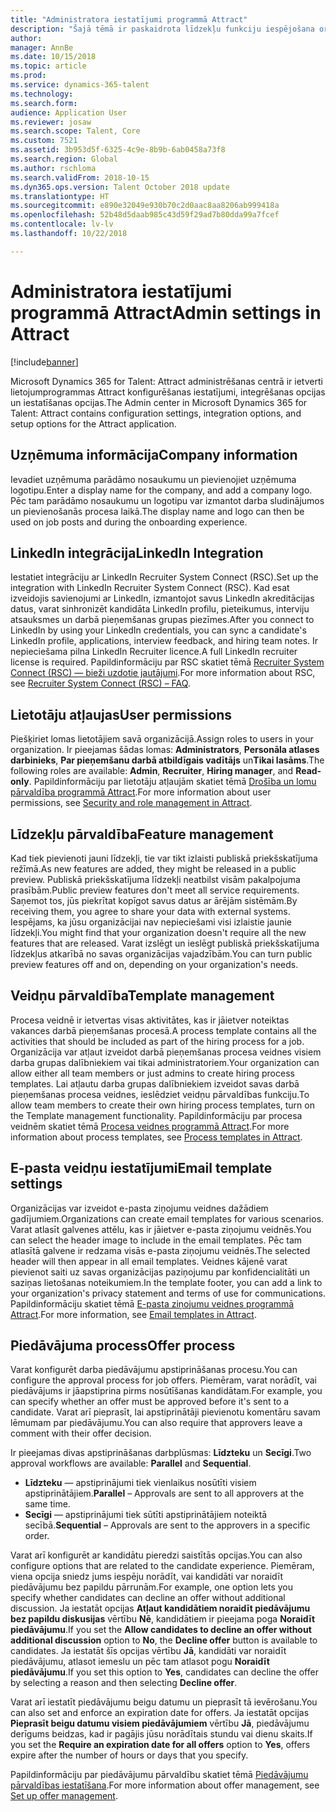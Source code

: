 ```yaml
---
title: "Administratora iestatījumi programmā Attract"
description: "Šajā tēmā ir paskaidrota līdzekļu funkciju iespējošana organizācijām un lietotājiem programmā Attract."
author: 
manager: AnnBe
ms.date: 10/15/2018
ms.topic: article
ms.prod: 
ms.service: dynamics-365-talent
ms.technology: 
ms.search.form: 
audience: Application User
ms.reviewer: josaw
ms.search.scope: Talent, Core
ms.custom: 7521
ms.assetid: 3b953d5f-6325-4c9e-8b9b-6ab0458a73f8
ms.search.region: Global
ms.author: rschloma
ms.search.validFrom: 2018-10-15
ms.dyn365.ops.version: Talent October 2018 update
ms.translationtype: HT
ms.sourcegitcommit: e890e32049e930b70c2d0aac8aa8206ab999418a
ms.openlocfilehash: 52b48d5daab985c43d59f29ad7b80dda99a7fcef
ms.contentlocale: lv-lv
ms.lasthandoff: 10/22/2018

---
```


# <a name="admin-settings-in-attract"></a><span data-ttu-id="911b9-103">Administratora iestatījumi programmā Attract</span><span class="sxs-lookup"><span data-stu-id="911b9-103">Admin settings in Attract</span></span>
[!include[banner](../includes/banner.md)]

<span data-ttu-id="911b9-104">Microsoft Dynamics 365 for Talent: Attract administrēšanas centrā ir ietverti lietojumprogrammas Attract konfigurēšanas iestatījumi, integrēšanas opcijas un iestatīšanas opcijas.</span><span class="sxs-lookup"><span data-stu-id="911b9-104">The Admin center in Microsoft Dynamics 365 for Talent: Attract contains configuration settings, integration options, and setup options for the Attract application.</span></span>

## <a name="company-information"></a><span data-ttu-id="911b9-105">Uzņēmuma informācija</span><span class="sxs-lookup"><span data-stu-id="911b9-105">Company information</span></span>

<span data-ttu-id="911b9-106">Ievadiet uzņēmuma parādāmo nosaukumu un pievienojiet uzņēmuma logotipu.</span><span class="sxs-lookup"><span data-stu-id="911b9-106">Enter a display name for the company, and add a company logo.</span></span> <span data-ttu-id="911b9-107">Pēc tam parādāmo nosaukumu un logotipu var izmantot darba sludinājumos un pievienošanās procesa laikā.</span><span class="sxs-lookup"><span data-stu-id="911b9-107">The display name and logo can then be used on job posts and during the onboarding experience.</span></span>

## <a name="linkedin-integration"></a><span data-ttu-id="911b9-108">LinkedIn integrācija</span><span class="sxs-lookup"><span data-stu-id="911b9-108">LinkedIn Integration</span></span>

<span data-ttu-id="911b9-109">Iestatiet integrāciju ar LinkedIn Recruiter System Connect (RSC).</span><span class="sxs-lookup"><span data-stu-id="911b9-109">Set up the integration with LinkedIn Recruiter System Connect (RSC).</span></span> <span data-ttu-id="911b9-110">Kad esat izveidojis savienojumi ar LinkedIn, izmantojot savus LinkedIn akreditācijas datus, varat sinhronizēt kandidāta LinkedIn profilu, pieteikumus, interviju atsauksmes un darbā pieņemšanas grupas piezīmes.</span><span class="sxs-lookup"><span data-stu-id="911b9-110">After you connect to LinkedIn by using your LinkedIn credentials, you can sync a candidate's LinkedIn profile, applications, interview feedback, and hiring team notes.</span></span> <span data-ttu-id="911b9-111">Ir nepieciešama pilna LinkedIn Recruiter licence.</span><span class="sxs-lookup"><span data-stu-id="911b9-111">A full LinkedIn recruiter license is required.</span></span> <span data-ttu-id="911b9-112">Papildinformāciju par RSC skatiet tēmā [Recruiter System Connect (RSC) — bieži uzdotie jautājumi](https://www.linkedin.com/help/recruiter/answer/90483).</span><span class="sxs-lookup"><span data-stu-id="911b9-112">For more information about RSC, see [Recruiter System Connect (RSC) – FAQ](https://www.linkedin.com/help/recruiter/answer/90483).</span></span>

## <a name="user-permissions"></a><span data-ttu-id="911b9-113">Lietotāju atļaujas</span><span class="sxs-lookup"><span data-stu-id="911b9-113">User permissions</span></span>

<span data-ttu-id="911b9-114">Piešķiriet lomas lietotājiem savā organizācijā.</span><span class="sxs-lookup"><span data-stu-id="911b9-114">Assign roles to users in your organization.</span></span> <span data-ttu-id="911b9-115">Ir pieejamas šādas lomas: **Administrators**, **Personāla atlases darbinieks**, **Par pieņemšanu darbā atbildīgais vadītājs** un**Tikai lasāms**.</span><span class="sxs-lookup"><span data-stu-id="911b9-115">The following roles are available: **Admin**, **Recruiter**, **Hiring manager**, and **Read-only**.</span></span> <span data-ttu-id="911b9-116">Papildinformāciju par lietotāju atļaujām skatiet tēmā [Drošība un lomu pārvaldība programmā Attract](./security-attract.md).</span><span class="sxs-lookup"><span data-stu-id="911b9-116">For more information about user permissions, see [Security and role management in Attract](./security-attract.md).</span></span>

## <a name="feature-management"></a><span data-ttu-id="911b9-117">Līdzekļu pārvaldība</span><span class="sxs-lookup"><span data-stu-id="911b9-117">Feature management</span></span>

<span data-ttu-id="911b9-118">Kad tiek pievienoti jauni līdzekļi, tie var tikt izlaisti publiskā priekšskatījuma režīmā.</span><span class="sxs-lookup"><span data-stu-id="911b9-118">As new features are added, they might be released in a public preview.</span></span> <span data-ttu-id="911b9-119">Publiskā priekšskatījuma līdzekļi neatbilst visām pakalpojuma prasībām.</span><span class="sxs-lookup"><span data-stu-id="911b9-119">Public preview features don't meet all service requirements.</span></span> <span data-ttu-id="911b9-120">Saņemot tos, jūs piekrītat kopīgot savus datus ar ārējām sistēmām.</span><span class="sxs-lookup"><span data-stu-id="911b9-120">By receiving them, you agree to share your data with external systems.</span></span> <span data-ttu-id="911b9-121">Iespējams, ka jūsu organizācijai nav nepieciešami visi izlaistie jaunie līdzekļi.</span><span class="sxs-lookup"><span data-stu-id="911b9-121">You might find that your organization doesn't require all the new features that are released.</span></span> <span data-ttu-id="911b9-122">Varat izslēgt un ieslēgt publiskā priekšskatījuma līdzekļus atkarībā no savas organizācijas vajadzībām.</span><span class="sxs-lookup"><span data-stu-id="911b9-122">You can turn public preview features off and on, depending on your organization's needs.</span></span>

## <a name="template-management"></a><span data-ttu-id="911b9-123">Veidņu pārvaldība</span><span class="sxs-lookup"><span data-stu-id="911b9-123">Template management</span></span>

<span data-ttu-id="911b9-124">Procesa veidnē ir ietvertas visas aktivitātes, kas ir jāietver noteiktas vakances darbā pieņemšanas procesā.</span><span class="sxs-lookup"><span data-stu-id="911b9-124">A process template contains all the activities that should be included as part of the hiring process for a job.</span></span> <span data-ttu-id="911b9-125">Organizācija var atļaut izveidot darbā pieņemšanas procesa veidnes visiem darba grupas dalībniekiem vai tikai administratoriem.</span><span class="sxs-lookup"><span data-stu-id="911b9-125">Your organization can allow either all team members or just admins to create hiring process templates.</span></span> <span data-ttu-id="911b9-126">Lai atļautu darba grupas dalībniekiem izveidot savas darbā pieņemšanas procesa veidnes, ieslēdziet veidņu pārvaldības funkciju.</span><span class="sxs-lookup"><span data-stu-id="911b9-126">To allow team members to create their own hiring process templates, turn on the Template management functionality.</span></span> <span data-ttu-id="911b9-127">Papildinformāciju par procesa veidnēm skatiet tēmā [Procesa veidnes programmā Attract](./process-templates-attract.md).</span><span class="sxs-lookup"><span data-stu-id="911b9-127">For more information about process templates, see [Process templates in Attract](./process-templates-attract.md).</span></span>

## <a name="email-template-settings"></a><span data-ttu-id="911b9-128">E-pasta veidņu iestatījumi</span><span class="sxs-lookup"><span data-stu-id="911b9-128">Email template settings</span></span>

<span data-ttu-id="911b9-129">Organizācijas var izveidot e-pasta ziņojumu veidnes dažādiem gadījumiem.</span><span class="sxs-lookup"><span data-stu-id="911b9-129">Organizations can create email templates for various scenarios.</span></span> <span data-ttu-id="911b9-130">Varat atlasīt galvenes attēlu, kas ir jāietver e-pasta ziņojumu veidnēs.</span><span class="sxs-lookup"><span data-stu-id="911b9-130">You can select the header image to include in the email templates.</span></span> <span data-ttu-id="911b9-131">Pēc tam atlasītā galvene ir redzama visās e-pasta ziņojumu veidnēs.</span><span class="sxs-lookup"><span data-stu-id="911b9-131">The selected header will then appear in all email templates.</span></span> <span data-ttu-id="911b9-132">Veidnes kājenē varat pievienot saiti uz savas organizācijas paziņojumu par konfidencialitāti un saziņas lietošanas noteikumiem.</span><span class="sxs-lookup"><span data-stu-id="911b9-132">In the template footer, you can add a link to your organization's privacy statement and terms of use for communications.</span></span> <span data-ttu-id="911b9-133">Papildinformāciju skatiet tēmā [E-pasta ziņojumu veidnes programmā Attract](./email-templates.md).</span><span class="sxs-lookup"><span data-stu-id="911b9-133">For more information, see [Email templates in Attract](./email-templates.md).</span></span>

## <a name="offer-process"></a><span data-ttu-id="911b9-134">Piedāvājuma process</span><span class="sxs-lookup"><span data-stu-id="911b9-134">Offer process</span></span>

<span data-ttu-id="911b9-135">Varat konfigurēt darba piedāvājumu apstiprināšanas procesu.</span><span class="sxs-lookup"><span data-stu-id="911b9-135">You can configure the approval process for job offers.</span></span> <span data-ttu-id="911b9-136">Piemēram, varat norādīt, vai piedāvājums ir jāapstiprina pirms nosūtīšanas kandidātam.</span><span class="sxs-lookup"><span data-stu-id="911b9-136">For example, you can specify whether an offer must be approved before it's sent to a candidate.</span></span> <span data-ttu-id="911b9-137">Varat arī pieprasīt, lai apstiprinātāji pievienotu komentāru savam lēmumam par piedāvājumu.</span><span class="sxs-lookup"><span data-stu-id="911b9-137">You can also require that approvers leave a comment with their offer decision.</span></span>

<span data-ttu-id="911b9-138">Ir pieejamas divas apstiprināšanas darbplūsmas: **Līdzteku** un **Secīgi**.</span><span class="sxs-lookup"><span data-stu-id="911b9-138">Two approval workflows are available: **Parallel** and **Sequential**.</span></span>

- <span data-ttu-id="911b9-139">**Līdzteku** — apstiprinājumi tiek vienlaikus nosūtīti visiem apstiprinātājiem.</span><span class="sxs-lookup"><span data-stu-id="911b9-139">**Parallel** – Approvals are sent to all approvers at the same time.</span></span>
- <span data-ttu-id="911b9-140">**Secīgi** — apstiprinājumi tiek sūtīti apstiprinātājiem noteiktā secībā.</span><span class="sxs-lookup"><span data-stu-id="911b9-140">**Sequential** – Approvals are sent to the approvers in a specific order.</span></span>

<span data-ttu-id="911b9-141">Varat arī konfigurēt ar kandidātu pieredzi saistītās opcijas.</span><span class="sxs-lookup"><span data-stu-id="911b9-141">You can also configure options that are related to the candidate experience.</span></span> <span data-ttu-id="911b9-142">Piemēram, viena opcija sniedz jums iespēju norādīt, vai kandidāti var noraidīt piedāvājumu bez papildu pārrunām.</span><span class="sxs-lookup"><span data-stu-id="911b9-142">For example, one option lets you specify whether candidates can decline an offer without additional discussion.</span></span> <span data-ttu-id="911b9-143">Ja iestatāt opcijas **Atļaut kandidātiem noraidīt piedāvājumu bez papildu diskusijas** vērtību **Nē**, kandidātiem ir pieejama poga **Noraidīt piedāvājumu**.</span><span class="sxs-lookup"><span data-stu-id="911b9-143">If you set the **Allow candidates to decline an offer without additional discussion** option to **No**, the **Decline offer** button is available to candidates.</span></span> <span data-ttu-id="911b9-144">Ja iestatāt šīs opcijas vērtību **Jā**, kandidāti var noraidīt piedāvājumu, atlasot iemeslu un pēc tam atlasot pogu **Noraidīt piedāvājumu**.</span><span class="sxs-lookup"><span data-stu-id="911b9-144">If you set this option to **Yes**, candidates can decline the offer by selecting a reason and then selecting **Decline offer**.</span></span>

<span data-ttu-id="911b9-145">Varat arī iestatīt piedāvājumu beigu datumu un pieprasīt tā ievērošanu.</span><span class="sxs-lookup"><span data-stu-id="911b9-145">You can also set and enforce an expiration date for offers.</span></span> <span data-ttu-id="911b9-146">Ja iestatāt opcijas **Pieprasīt beigu datumu visiem piedāvājumiem** vērtību **Jā**, piedāvājumu derīgums beidzas, kad ir pagājis jūsu norādītais stundu vai dienu skaits.</span><span class="sxs-lookup"><span data-stu-id="911b9-146">If you set the **Require an expiration date for all offers** option to **Yes**, offers expire after the number of hours or days that you specify.</span></span>

<span data-ttu-id="911b9-147">Papildinformāciju par piedāvājumu pārvaldību skatiet tēmā [Piedāvājumu pārvaldības iestatīšana](./offer-setup.md).</span><span class="sxs-lookup"><span data-stu-id="911b9-147">For more information about offer management, see [Set up offer management](./offer-setup.md).</span></span>

